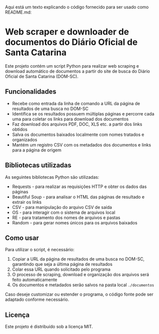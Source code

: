 Aqui está um texto explicando o código fornecido para ser usado como README.md:

# Web scraper e downloader de documentos do Diário Oficial de Santa Catarina

Este projeto contém um script Python para realizar web scraping e download automático de documentos a partir do site de busca do Diário Oficial de Santa Catarina (DOM-SC).

## Funcionalidades

- Recebe como entrada da linha de comando a URL da página de resultados de uma busca no DOM-SC
- Identifica se os resultados possuem múltiplas páginas e percorre cada uma para coletar os links para download dos documentos
- Faz download dos arquivos PDF, DOC, XLS etc. a partir dos links obtidos
- Salva os documentos baixados localmente com nomes tratados e organizados
- Mantém um registro CSV com os metadados dos documentos e links para a página de origem

## Bibliotecas utilizadas

As seguintes bibliotecas Python são utilizadas:

- Requests - para realizar as requisições HTTP e obter os dados das páginas
- Beautiful Soup - para analisar o HTML das páginas de resultado e extrair os links 
- CSV - para manipulação do arquivo CSV de saída
- OS - para interagir com o sistema de arquivos local
- RE - para tratamento dos nomes de arquivos e pastas
- Random - para gerar nomes únicos para os arquivos baixados

## Como usar

Para utilizar o script, é necessário:

1. Copiar a URL da página de resultados de uma busca no DOM-SC, garantindo que seja a última página de resultados
2. Colar essa URL quando solicitado pelo programa
3. O processo de scraping, download e organização dos arquivos será feito automaticamente
4. Os documentos e metadados serão salvos na pasta local `./documentos` 

Caso deseje customizar ou estender o programa, o código fonte pode ser adaptado conforme necessário.

## Licença

Este projeto é distribuído sob a licença MIT.
